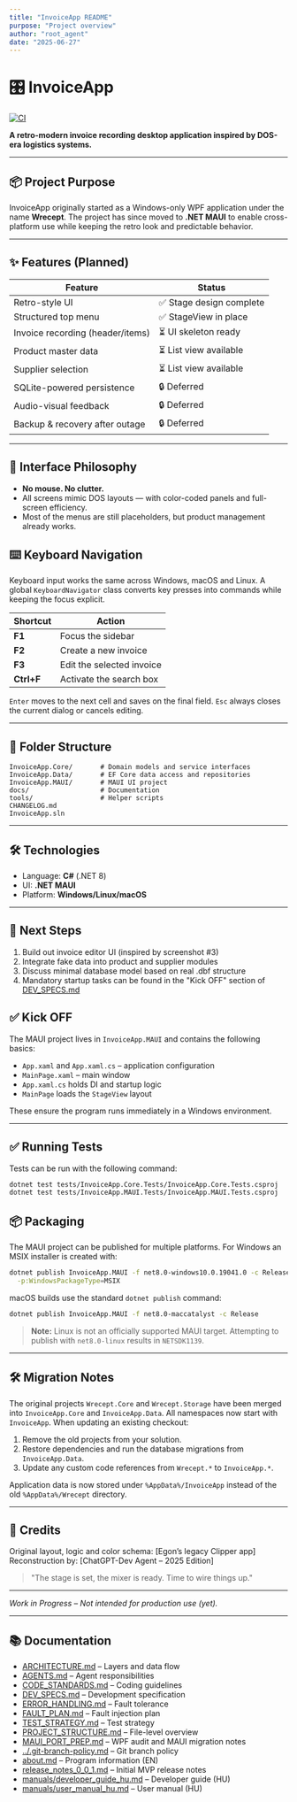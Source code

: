 ```yaml
---
title: "InvoiceApp README"
purpose: "Project overview"
author: "root_agent"
date: "2025-06-27"
---
```


# 🎛️ InvoiceApp

[![CI](https://github.com/luckydizzier/wrecept/actions/workflows/ci.yml/badge.svg)](https://github.com/luckydizzier/wrecept/actions/workflows/ci.yml)

**A retro-modern invoice recording desktop application inspired by DOS-era logistics systems.**

---

## 📦 Project Purpose

InvoiceApp originally started as a Windows-only WPF application under the name **Wrecept**. The project has since moved to **.NET MAUI** to enable cross-platform use while keeping the retro look and predictable behavior.

---

## ✨ Features (Planned)

| Feature                          | Status                  |
| -------------------------------- | ----------------------- |
| Retro-style UI                   | ✅ Stage design complete |
| Structured top menu              | ✅ StageView in place    |
| Invoice recording (header/items) | ⏳ UI skeleton ready     |
| Product master data              | ⏳ List view available   |
| Supplier selection               | ⏳ List view available   |
| SQLite-powered persistence       | 🔒 Deferred             |
| Audio-visual feedback            | 🔒 Deferred             |
| Backup & recovery after outage   | 🔒 Deferred             |

---

## 🎹 Interface Philosophy

* **No mouse. No clutter.**
* All screens mimic DOS layouts — with color-coded panels and full-screen efficiency.
* Most of the menus are still placeholders, but product management already works.

## ⌨️ Keyboard Navigation

Keyboard input works the same across Windows, macOS and Linux. A global
`KeyboardNavigator` class converts key presses into commands while keeping the
focus explicit.

| Shortcut | Action |
| -------- | ------------------------------ |
| **F1**   | Focus the sidebar |
| **F2**   | Create a new invoice |
| **F3**   | Edit the selected invoice |
| **Ctrl+F** | Activate the search box |

`Enter` moves to the next cell and saves on the final field. `Esc` always
closes the current dialog or cancels editing.

---

## 📁 Folder Structure

```
InvoiceApp.Core/       # Domain models and service interfaces
InvoiceApp.Data/       # EF Core data access and repositories
InvoiceApp.MAUI/       # MAUI UI project
docs/                  # Documentation
tools/                 # Helper scripts
CHANGELOG.md
InvoiceApp.sln
```

---

## 🛠 Technologies

* Language: **C#** (.NET 8)
* UI: **.NET MAUI**
* Platform: **Windows/Linux/macOS**

---

## 🎯 Next Steps

1. Build out invoice editor UI (inspired by screenshot #3)
2. Integrate fake data into product and supplier modules
3. Discuss minimal database model based on real .dbf structure
4. Mandatory startup tasks can be found in the "Kick OFF" section of [DEV_SPECS.md](DEV_SPECS.md)

## ✅ Kick OFF

The MAUI project lives in `InvoiceApp.MAUI` and contains the following basics:

* `App.xaml` and `App.xaml.cs` – application configuration
* `MainPage.xaml` – main window
* `App.xaml.cs` holds DI and startup logic
* `MainPage` loads the `StageView` layout

These ensure the program runs immediately in a Windows environment.

---

## ✅ Running Tests

Tests can be run with the following command:

```bash
dotnet test tests/InvoiceApp.Core.Tests/InvoiceApp.Core.Tests.csproj
dotnet test tests/InvoiceApp.MAUI.Tests/InvoiceApp.MAUI.Tests.csproj
```

## 📦 Packaging

The MAUI project can be published for multiple platforms. For Windows an MSIX
installer is created with:

```bash
dotnet publish InvoiceApp.MAUI -f net8.0-windows10.0.19041.0 -c Release \
  -p:WindowsPackageType=MSIX
```

macOS builds use the standard `dotnet publish` command:

```bash
dotnet publish InvoiceApp.MAUI -f net8.0-maccatalyst -c Release
```

> **Note:** Linux is not an officially supported MAUI target. Attempting to
> publish with `net8.0-linux` results in `NETSDK1139`.

---

## 🛠️ Migration Notes

The original projects `Wrecept.Core` and `Wrecept.Storage` have been merged into
`InvoiceApp.Core` and `InvoiceApp.Data`. All namespaces now start with
`InvoiceApp`. When updating an existing checkout:

1. Remove the old projects from your solution.
2. Restore dependencies and run the database migrations from `InvoiceApp.Data`.
3. Update any custom code references from `Wrecept.*` to `InvoiceApp.*`.

Application data is now stored under `%AppData%/InvoiceApp` instead of the old
`%AppData%/Wrecept` directory.

---

## 🧾 Credits

Original layout, logic and color schema: \[Egon’s legacy Clipper app]
Reconstruction by: \[ChatGPT-Dev Agent – 2025 Edition]

> "The stage is set, the mixer is ready. Time to wire things up."

---

*Work in Progress – Not intended for production use (yet).*

---

## 📚 Documentation

- [ARCHITECTURE.md](ARCHITECTURE.md) – Layers and data flow
- [AGENTS.md](AGENTS.md) – Agent responsibilities
- [CODE_STANDARDS.md](CODE_STANDARDS.md) – Coding guidelines
- [DEV_SPECS.md](DEV_SPECS.md) – Development specification
- [ERROR_HANDLING.md](ERROR_HANDLING.md) – Fault tolerance
- [FAULT_PLAN.md](FAULT_PLAN.md) – Fault injection plan
- [TEST_STRATEGY.md](TEST_STRATEGY.md) – Test strategy
- [PROJECT_STRUCTURE.md](PROJECT_STRUCTURE.md) – File-level overview
- [MAUI_PORT_PREP.md](MAUI_PORT_PREP.md) – WPF audit and MAUI migration notes
- [../.git-branch-policy.md](../.git-branch-policy.md) – Git branch policy
- [about.md](about.md) – Program information (EN)
- [release_notes_0_0_1.md](release_notes_0_0_1.md) – Initial MVP release notes
- [manuals/developer_guide_hu.md](manuals/developer_guide_hu.md) – Developer guide (HU)
- [manuals/user_manual_hu.md](manuals/user_manual_hu.md) – User manual (HU)
